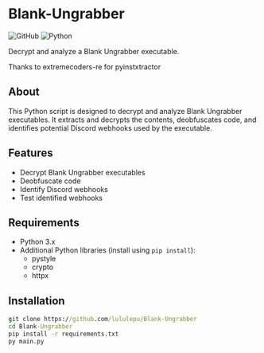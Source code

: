 # Blank-Ungrabber

![GitHub](https://img.shields.io/github/license/lululepu/Blank-Ungrabber)
![Python](https://img.shields.io/badge/Python-3.x-blue)

Decrypt and analyze a Blank Ungrabber executable.

Thanks to extremecoders-re for pyinstxtractor

## About

This Python script is designed to decrypt and analyze Blank Ungrabber executables. It extracts and decrypts the contents, deobfuscates code, and identifies potential Discord webhooks used by the executable.

## Features

- Decrypt Blank Ungrabber executables
- Deobfuscate code
- Identify Discord webhooks
- Test identified webhooks

## Requirements

- Python 3.x
- Additional Python libraries (install using `pip install`):
  - pystyle
  - crypto
  - httpx

## Installation

```cmd
git clone https://github.com/lululepu/Blank-Ungrabber
cd Blank-Ungrabber
pip install -r requirements.txt
py main.py
```
